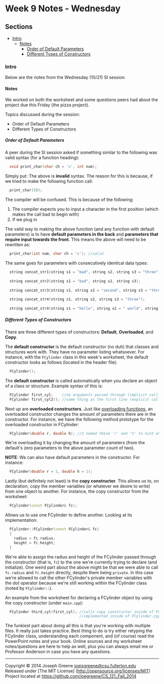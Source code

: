 # Week 9 Notes - Wednesday

## Sections
- [Intro](#intro)
  - [Notes](#notes)
    - [Order of Default Parameters](#order-of-default-parameters)
    - [Different Types of Constructors](#different-types-of-constructors)
  
### Intro
Below are the notes from the Wednesday (10/21) SI session.

#### Notes
We worked on both the worksheet and some questions peers had about the project due this Friday (the pizza project).

Topics discussed during the session:
- Order of Default Parameters
- Different Types of Constructors

##### Order of Default Parameters
A peer during the SI session asked if something similar to the following was valid syntax (for a function heading):
```C++
  void print_char(char ch = 'c', int num);
```

Simply put: The above is __invalid__ syntax. The reason for this is because, if we tried to make the following function call:
```C++
  print_char(50);
```

The compiler will be confused. This is because of the following:
1. The compiler expects you to input a character in the first position (which makes the call bad to begin with)
2. If we plug in  

The valid way to making the above function (and any function with default parameters) is to have __default parameters in the 
back__ and __parameters that require input towards the front__. This means the above will need to be rewritten as:
```C++
  print_char(int num, char ch = 'c'); //valid
```

The same goes for parameters with consecutively identical data types:
```C++
  string concat_str1(string s1 = "bad", string s2, string s3 = "three");          //invalid
  
  string concat_str2(string s1 = "bad", string s2, string s3);                    //invalid
  
  string concat_str3(string s1, string s2 = "second", string s3 = "three");       //valid
  
  string concat_str4(string s1, string s2, string s3 = "three");                  //valid
  
  string concat_str4(string s1 = "hello", string s2 = " world", string s3 = "!"); //valid
```

##### Different Types of Constructors
There are three different types of constructors: __Default__, __Overloaded__, and __Copy__.

The __default constructor__ is the default constructor (no duh) that classes and structures work with. 
They have no parameter listing whatsoever. For instance, with the `FCylinder` class in this week's worksheet, 
the default constructor looks as follows (located in the header file):
```C++
  FCylinder();
```

The __default constructor__ is called automatically when you declare an object of a class or structure. Example 
syntax of this is:
```C++
  FCylinder first_cyl;    //no arguments passed through (implicit call to default constructor)
  FCylinder first_cyl2(); //same thing as the first line (explicit call to default constructor)
```

Next up are __overloaded constructors__. Just like [overloading functions](http://www.cplusplus.com/doc/tutorial/functions2/), 
an overloaded constructor changes the amount of parameters there are in the constructor. For instance, we have the 
following method prototype for the overloaded constructor in FCylinder:
```C++
  FCylinder(double r, double h); //I named these 'r' and 'h' to hint what the arguments should be
```

We're overloading it by changing the amount of parameters (from the default's zero parameters to the above parameter count of two).

__NOTE__: We can also have default parameters in the constructor. For instance:
```C++
  FCylinder(double r = 1, double h = 1);
```

Lastly (but definitely not least) is the __copy constructor__. This allows us to, on declaration, copy the member variables (or whatever 
we desire to write) from one object to another. For instance, the copy constructor from the worksheet:
```C++
  FCylinder(const FCylinder& fc);
```

Allows us to use one FCylinder to define another. Looking at its implementation:
```C++
  FCylinder::FCylinder(const FCylinder& fc)
  {
    radius = fc.radius;
    height = fc.height;
  }
```

We're able to assign the radius and height of the FCylinder passed through the constructor (that is, `fc`) to the one we're currently trying to 
declare (and initialize). One weird part about the above might be that we were able to call `fc.radius` and `fc.height` directly, despite them 
being `private`. In this case we're allowed to call the other FCylinder's private member variables with the dot operator because we're 
still working within the FCylinder class (noted by `FCylinder::`).

An example from the worksheet for declaring a FCylinder object by using the copy constructor (under `main.cpp`):
```C++
  FCylinder third_cyl(first_cyl); //calls copy constructor inside of FCylinder.h, which is 
                                  //implemented inside of FCylinder.cpp
```

The funkiest part about doing all this is that you're working with multiple files. It really just takes practice. Best thing to do is try either 
retyping the FCylinder class, understanding each component, and (of course) read the PowerPoint notes and your book. Online sources and my 
worksheet notes/questions are here to help as well, plus you can always email me or Professor Anderson in case you have any questions.

-------------------------------------------------------------------------------

Copyright &copy; 2014 Joseph Greene <joeisgreene@csu.fullerton.edu>  
Released under [The MIT License] (http://opensource.org/licenses/MIT)  
Project located at <https://github.com/joegreene/CS_121_Fall_2014>